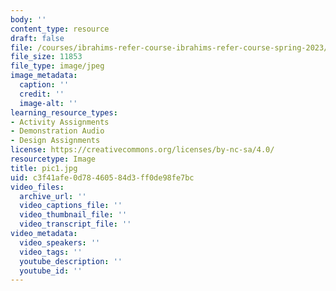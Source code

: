 ```yaml
---
body: ''
content_type: resource
draft: false
file: /courses/ibrahims-refer-course-ibrahims-refer-course-spring-2023/pic1.jpg
file_size: 11853
file_type: image/jpeg
image_metadata:
  caption: ''
  credit: ''
  image-alt: ''
learning_resource_types:
- Activity Assignments
- Demonstration Audio
- Design Assignments
license: https://creativecommons.org/licenses/by-nc-sa/4.0/
resourcetype: Image
title: pic1.jpg
uid: c3f41afe-0d78-4605-84d3-ff0de98fe7bc
video_files:
  archive_url: ''
  video_captions_file: ''
  video_thumbnail_file: ''
  video_transcript_file: ''
video_metadata:
  video_speakers: ''
  video_tags: ''
  youtube_description: ''
  youtube_id: ''
---
```

